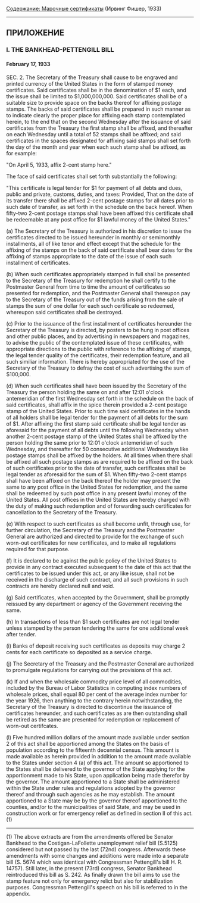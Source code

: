 [Содержание: Марочные сертификаты](index.md) (Ирвинг Фишер, 1933)

------

ПРИЛОЖЕНИЕ
----------
### I. THE BANKHEAD-PETTENGILL BILL
#### February 17, 1933
SEC. 2. The Secretary of the Treasury shall cause to be engraved and
printed currency of the United States in the form of stamped money certificates.
Said certificates shall be in the denomination of $1 each, and the issue
shall be limited to $1,000,000,000. Said certificates shall be of a suitable
size to provide space on the backs thereof for affixing postage stamps.
The backs of said certificates shall be prepared in such manner as to indicate
clearly the proper place for affixing each stamp contemplated herein, to
the end that on the second Wednesday after the issuance of said certificates
from the Treasury the first stamp shall be affixed, and thereafter on each
Wednesday until a total of 52 stamps shall be affixed; and said certificates
in the spaces designated for affixing said stamps shall set forth the day
of the month and year when each such stamp shall be atfixed, as for example:

"On April 5, 1933, affix 2-cent stamp here."

The face of said certificates shall set forth substantially the following:

"This certificate is legal tender for $1 for payment of all debts and
dues, public and private, customs, duties, and taxes: Provided, That on
the date of its transfer there shall be affixed 2-cent postage stamps for
all dates prior to such date of transfer, as set forth in the schedule
on the back hereof. When fifty-two 2-cent postage stamps shall have been
affixed this certificate shall be redeemable at any post office for $1
lawful money of the United States."

(a) The Secretary of the Treasury is authorized in his discretion to
issue the certificates directed to be issued hereunder in monthly or semimonthly
installments, all of like tenor and effect except that the schedule for
the affixing of the stamps on the back of said certificate shall bear dates
for the affixing of stamps appropriate to the date of the issue of each
such installment of certificates.

(b) When such certificates appropriately stamped in full shall be presented
to the Secretary of the Treasury for redemption he shall certify to the
Postmaster General from time to time the amount of certificates so presented
for redemption, and the Postmaster General shall thereupon pay to the Secretary
of the Treasury out of the funds arising from the sale of stamps the sum
of one dollar for each such certificate so redeemed, whereupon said certificates
shall be destroyed.

(c) Prior to the issuance of the first installment of certificates
hereunder the Secretary of the Treasury is directed, by posters to be hung
in post offices and other public places, and by advertising in newspapers
and magazines, to advise the public of the contemplated issue of these
certificates, with appropriate directions to the public with reference
to the affixing of stamps, the legal tender quality of the certificates,
their redemption feature, and all such similiar information. There is hereby
appropriated for the use of the Secretary of the Treasury to defray the
cost of such advertising the sum of $100,000.

(d) When such certificates shall have been issued by the Secretary
of the Treasury the person holding the same on and after 12:01 o'clock
antemeridian of the first Wednesday set forth in the schedule on the back
of said certificates, shall affix in the spice therein provided a 2-cent
postage stamp of the United States. Prior to such time said certificates
in the hands of all holders shall be legal tender for the payment of all
debts for the sum of $1. After affixing the first stamp said certificate
shall be legal tender as aforesaid for the payment of all debts until the
following Wednesday when another 2-cent postage stamp of the United States
shall be affixed by the person holding the same prior to 12:01 o'clock
antemeridian of such Wednesday, and thereafter for 50 consecutive additional
Wednesdays like postage stamps shall be affixed by the holders. At all
times when there shall be affixed all such postage stamps as are required
to be affixed on the back of such certificates prior to the date of transfer,
such certificates shall be legal tender as aforesaid for the sum of $1.
When fifty-two 2-cent stamps shall have been affixed on the back thereof
the holder may present the same to any post office in the United States
for redemption, and the same shall be redeemed by such post office in any
present lawful money of the United States. All post offices in the United
States are hereby charged with the duty of making such redemption and of
forwarding such certificates for cancellation to the Secretary of the Treasury.

(e) With respect to such certificates as shall become unfit, through
use, for further circulation, the Secretary of the Treasury and the Postmaster
General are authorized and directed to provide for the exchange of such
worn-out certificates for new certificates, and to make all regulations
required for that purpose.

(f) It is declared to be against the public policy of the United States
to provide in any contract executed subsequent to the date of this act
that the certificates to be issued under this act, or any like issue, shall
not be received in the discharge of such contract, and all such provisions
in such contracts are hereby declared null and void.

(g) Said certificates, when accepted by the Government, shall be promptly
reissued by any department or agency of the Government receiving the same.

(h) In transactions of less than $1 such certificates are not legal
tender unless stamped by the person tendering the same for one additional
week after tender.

(i) Banks of deposit receiving such certificates as deposits may charge
2 cents for each certificate so deposited as a service charge.

(j) The Secretary of the Treasury and the Postmaster General are authorized
to promulgate regulations for carrying out the provisions of this act.

(k) If and when the wholesale commodity price level of all commodities,
included by the Bureau of Labor Statistics in computing index numbers of
wholesale prices, shall equal 80 per cent of the average index number for
the year 1926, then anything to the contrary herein notwithstanding, the
Secretary of the Treasury is directed to discontinue the issuance of certificates
hereunder, and such certificates as are then outstanding shall be retired
as the same are presented for redemption or replacement of worn-out certifcates.

(l) Five hundred million dollars of the amount made available under
section 2 of this act shall be apportioned among the States on the basis
of population according to the fifteenth decennial census. This amount
is made available as herein provided in addition to the amount made available
to the States under section 4 (a) of this act. The amount so apportioned
to the States shall be delivered to the governor of the State applying
for the apportionment made to his State, upon application being made therefor
by the governor. The amount apportioned to a State shall be administered
within the State under rules and regulations adopted by the governor thereof
and through such agencies as he may establish. The amount apportioned to
a State may be by the governor thereof apportioned to the counties, and/or
to the municipalities of said State, and may be used in construction work
or for emergency relief as defined in section II of this act.(1)

------

(1) The above extracts are from the amendments offered be Senator Bankhead
to the Costigan-LaFollette unemployment relief bill (S.5125) considered
but not passed by the last (72nd) congress. Afterwards these amendments
with some changes and additions were made into a separate bill (S. 5674
which was identical with Congressman Pettengill's bill H. R. 14757). Still
later, in the present (73rd) congress, Senator Bankhead reintroduced this
bill as S. 242. As finally drawn the bill aims to use the stamp feature
not only for emergency relict but also for stabilization purposes. Congressman
Pettengill's speech on his bill is referred to in the appendix.
